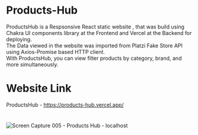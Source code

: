 # Products-Hub

ProductsHub is a Respsonsive React static website , that was build using Chakra UI components library at the Frontend and Vercel at the Backend for deploying.<br>
The Data viewed in the website was imported from Platzi Fake Store API using Axios-Promise based HTTP client.<br>
With ProductsHub, you can view filter products by category, brand, and more simultaneously.


# Website Link

ProductsHub - https://products-hub.vercel.app/

# 
![Screen Capture 005 - Products Hub - localhost](https://user-images.githubusercontent.com/45227782/226175381-2fb6dbef-bfca-4fbd-9a01-648c03c22753.jpg)
# 
